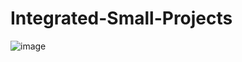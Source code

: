 # Integrated-Small-Projects

![image](https://github.com/user-attachments/assets/6835316d-691b-4789-ac61-96f7a341a936)
